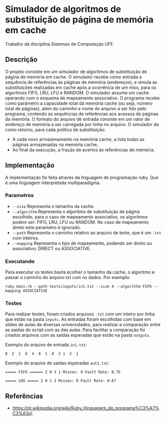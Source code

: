 # Simulador de algoritmos de substituição de página de memória em cache

Trabalho da disciplina Sistemas de Computação UFF.

## Descrição

O projeto consiste em um simulador de algoritmos de substituição de página de memória em cache. 
O simulador recebe como entrada a sequência de referências às páginas de memória (endereços), e
simula as substituições realizadas em cache após a ocorrência de um miss, para os algoritmos
FIFO, LRU, LFU e RANDOM. O simulador assume um cache operando com o esquema de
mapeamento associativo. O programa recebe como parâmetro a capacidade total da memória
cache (ou seja, número total de páginas), além do caminho e nome do arquivo a ser lido pelo
programa, contendo as sequências de referências aos acessos de páginas da memória. O formato do
arquivo de entrada consiste em um valor de endereço de memória a ser carregada por linha no
arquivo. O simulador da como retorno, para cada política de substituição:
* A cada novo armazenamento na memória cache, a lista todas as páginas armazenadas na
memória cache;
* Ao final da execução, a fração de acertos às referências de memória.


## Implementação

A implementação foi feita atraves da linguagem de programação ruby. Que é uma linguagem interpretada multiparadigma.

### Parametros

* `--size` Representa o tamanho da cache.
* `--algorithm` Representa o algoritmo de substituição de página escolhido, para o caso de mapeamento associativo, os algoritmos podem ser: FIFO, LRU, LFU ou RANDOM. No caso de mapeamento direto este parametro é ignorado.
* `--path` Representa o caminho relativo ao arquivo de teste, que é um `.txt` com inteiros.
* `--mapping` Representa o tipo de mapeamento, podendo ser direto ou associativo: DIRECT ou ASSOCIATIVE.

### Executando 

Para executar os testes basta ecolher o tamanho da cache, o algoritmo e passar o caminho do arquivo txt com os dados. Por exemplo:

`ruby main.rb --path tests/inputs/in1.txt --size 4 --algorithm FIFO --mapping ASSOCIATIVE`

### Testes

Para realizar testes, foram criados arquivos `.txt` com um inteiro por linha que estão na pasta `inputs`. As entradas foram escolhidas com base em slides de aulas de diversas universidades, para realizar a comparação entre as saidas do script com as das aulas. Para facilitar a comparação foi  criados arquivos com as saidas esperadas que estão na pasta `outputs`.

Exemplo do arquivo de entrada `in1.txt`:

`
0 
2 
1 
6 
4 
0 
1 
0 
3
1 
2 
1
`

Exemplo do arquivo de saidas esperadas `out1.txt`:

`
===== FIFO ======
2
0
3
1
Misses: 9
Fault Rate: 0.75
`

`
===== LRU =====
2
0
1
3
Misses: 8
Fault Rate: 0.67
`


## Referências
* https://pt.wikipedia.org/wiki/Ruby_(linguagem_de_programa%C3%A7%C3%A3o)

